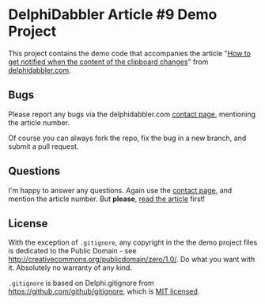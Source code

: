 DelphiDabbler Article #9 Demo Project
=====================================

This project contains the demo code that accompanies the article "[How to get notified when the content of the clipboard changes](http://delphidabbler.com/articles?article=9)" from [delphidabbler.com](http://delphidabbler.com).

Bugs
----

Please report any bugs via the delphidabbler.com [contact page](http://delphidabbler.com/contact), mentioning the article number.

Of course you can always fork the repo, fix the bug in a new branch, and submit a pull request.

Questions
---------

I'm happy to answer any questions. Again use the [contact page](http://delphidabbler.com/contact), and mention the article number. But **please**, [read the article](http://delphidabbler.com/articles?article=9) first!

License
-------

With the exception of `.gitignore`, any copyright in the the demo project files is dedicated to the
Public Domain - see http://creativecommons.org/publicdomain/zero/1.0/. Do what you want with it. Absolutely no warranty of any kind.

`.gitignore` is based on Delphi.gitignore from https://github.com/github/gitignore, which is [MIT licensed](https://raw.githubusercontent.com/github/gitignore/master/LICENSE).
